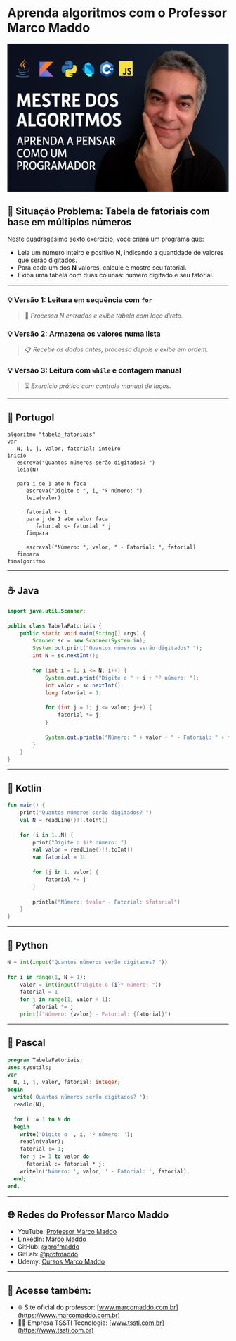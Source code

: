 # Aprenda algoritmos com o Professor Marco Maddo
![Mestre dos Algoritmos](https://raw.githubusercontent.com/profmaddo/algoritmos-resolvidos-java-kotlin-python-pascal/main/images/mestre-dos-algoritmos-02.jpeg)
## 🧠 Situação Problema: Tabela de fatoriais com base em múltiplos números

Neste quadragésimo sexto exercício, você criará um programa que:
- Leia um número inteiro e positivo **N**, indicando a quantidade de valores que serão digitados.
- Para cada um dos **N** valores, calcule e mostre seu fatorial.
- Exiba uma tabela com duas colunas: número digitado e seu fatorial.

---

### 💡 Versão 1: Leitura em sequência com `for`
> 🔄 *Processa N entradas e exibe tabela com laço direto.*

### 💡 Versão 2: Armazena os valores numa lista
> 📋 *Recebe os dados antes, processa depois e exibe em ordem.*

### 💡 Versão 3: Leitura com `while` e contagem manual
> ⏳ *Exercício prático com controle manual de laços.*

---

## 💬 Portugol

```portugol
algoritmo "tabela_fatoriais"
var
   N, i, j, valor, fatorial: inteiro
inicio
   escreva("Quantos números serão digitados? ")
   leia(N)

   para i de 1 ate N faca
      escreva("Digite o ", i, "º número: ")
      leia(valor)

      fatorial <- 1
      para j de 1 ate valor faca
         fatorial <- fatorial * j
      fimpara

      escreval("Número: ", valor, " - Fatorial: ", fatorial)
   fimpara
fimalgoritmo
```

---

## ☕ Java

```java
import java.util.Scanner;

public class TabelaFatoriais {
    public static void main(String[] args) {
        Scanner sc = new Scanner(System.in);
        System.out.print("Quantos números serão digitados? ");
        int N = sc.nextInt();

        for (int i = 1; i <= N; i++) {
            System.out.print("Digite o " + i + "º número: ");
            int valor = sc.nextInt();
            long fatorial = 1;

            for (int j = 1; j <= valor; j++) {
                fatorial *= j;
            }

            System.out.println("Número: " + valor + " - Fatorial: " + fatorial);
        }
    }
}
```

---

## 💙 Kotlin

```kotlin
fun main() {
    print("Quantos números serão digitados? ")
    val N = readLine()!!.toInt()

    for (i in 1..N) {
        print("Digite o $iº número: ")
        val valor = readLine()!!.toInt()
        var fatorial = 1L

        for (j in 1..valor) {
            fatorial *= j
        }

        println("Número: $valor - Fatorial: $fatorial")
    }
}
```

---

## 🐍 Python

```python
N = int(input("Quantos números serão digitados? "))

for i in range(1, N + 1):
    valor = int(input(f"Digite o {i}º número: "))
    fatorial = 1
    for j in range(1, valor + 1):
        fatorial *= j
    print(f"Número: {valor} - Fatorial: {fatorial}")
```

---

## 🧙 Pascal

```pascal
program TabelaFatoriais;
uses sysutils;
var
  N, i, j, valor, fatorial: integer;
begin
  write('Quantos números serão digitados? ');
  readln(N);

  for i := 1 to N do
  begin
    write('Digite o ', i, 'º número: ');
    readln(valor);
    fatorial := 1;
    for j := 1 to valor do
      fatorial := fatorial * j;
    writeln('Número: ', valor, ' - Fatorial: ', fatorial);
  end;
end.
```

---

## 🌐 Redes do Professor Marco Maddo

- YouTube: [Professor Marco Maddo](https://www.youtube.com/@ProfessorMarcoMaddo)
- LinkedIn: [Marco Maddo](https://www.linkedin.com/in/marcomaddo/)
- GitHub: [@profmaddo](https://github.com/profmaddo)
- GitLab: [@profmaddo](https://gitlab.com/profmaddo)
- Udemy: [Cursos Marco Maddo](https://www.udemy.com/user/marcomaddo/)

---

## 🚀 Acesse também:

- 🌐 Site oficial do professor: [www.marcomaddo.com.br](https://www.marcomaddo.com.br)
- 🧑‍💼 Empresa TSSTI Tecnologia: [www.tssti.com.br](https://www.tssti.com.br)
